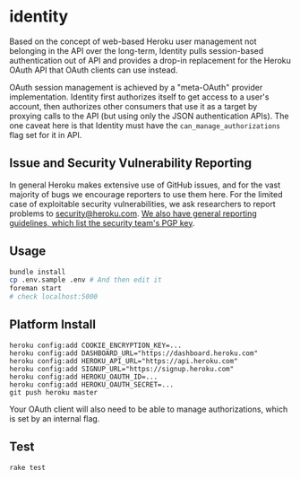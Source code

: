 # identity

Based on the concept of web-based Heroku user management not belonging in the API over the long-term, Identity pulls session-based authentication out of API and provides a drop-in replacement for the Heroku OAuth API that OAuth clients can use instead.

OAuth session management is achieved by a "meta-OAuth" provider implementation. Identity first authorizes itself to get access to a user's account, then authorizes other consumers that use it as a target by proxying calls to the API (but using only the JSON authentication APIs). The one caveat here is that Identity must have the `can_manage_authorizations` flag set for it in API.

## Issue and Security Vulnerability Reporting

In general Heroku makes extensive use of GitHub issues, and for the
vast majority of bugs we encourage reporters to use them here.  For
the limited case of exploitable security vulnerabilities, we ask
researchers to report problems to security@heroku.com.
[We also have general reporting guidelines, which list the security team's PGP key](https://www.heroku.com/policy/security#vuln_report).

## Usage

``` bash
bundle install
cp .env.sample .env # And then edit it
foreman start
# check localhost:5000
```

## Platform Install

```
heroku config:add COOKIE_ENCRYPTION_KEY=...
heroku config:add DASHBOARD_URL="https://dashboard.heroku.com"
heroku config:add HEROKU_API_URL="https://api.heroku.com"
heroku config:add SIGNUP_URL="https://signup.heroku.com"
heroku config:add HEROKU_OAUTH_ID=...
heroku config:add HEROKU_OAUTH_SECRET=...
git push heroku master
```

Your OAuth client will also need to be able to manage authorizations, which is set by an internal flag.

## Test

``` bash
rake test
```
